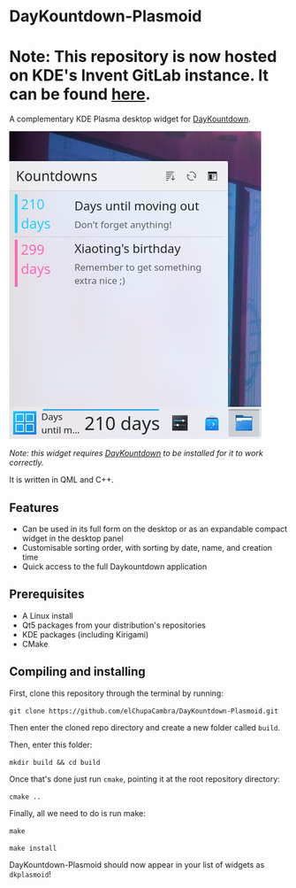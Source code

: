# DayKountdown-Plasmoid


# Note: This repository is now hosted on KDE's Invent GitLab instance. It can be found [here](https://invent.kde.org/clau-cambra/daykountdown-plasmoid). 

A complementary KDE Plasma desktop widget for [DayKountdown](https://github.com/elChupaCambra/DayKountdown).

![](screenshots/Screenshot_mini.png)

*Note: this widget requires [DayKountdown](https://github.com/elChupaCambra/DayKountdown) to be installed for it to work correctly.*

It is written in QML and C++.

## Features

- Can be used in its full form on the desktop or as an expandable compact widget in the desktop panel
- Customisable sorting order, with sorting by date, name, and creation time
- Quick access to the full Daykountdown application

## Prerequisites

- A Linux install
- Qt5 packages from your distribution's repositories
- KDE packages (including Kirigami)
- CMake

## Compiling and installing

First, clone this repository through the terminal by running:

`git clone https://github.com/elChupaCambra/DayKountdown-Plasmoid.git`

Then enter the cloned repo directory and create a new folder called `build`. 

Then, enter this folder:

`mkdir build && cd build`

Once that's done just run `cmake`, pointing it at the root repository directory:

`cmake ..`

Finally, all we need to do is run make:

`make`

`make install`

DayKountdown-Plasmoid should now appear in your list of widgets as `dkplasmoid`!
